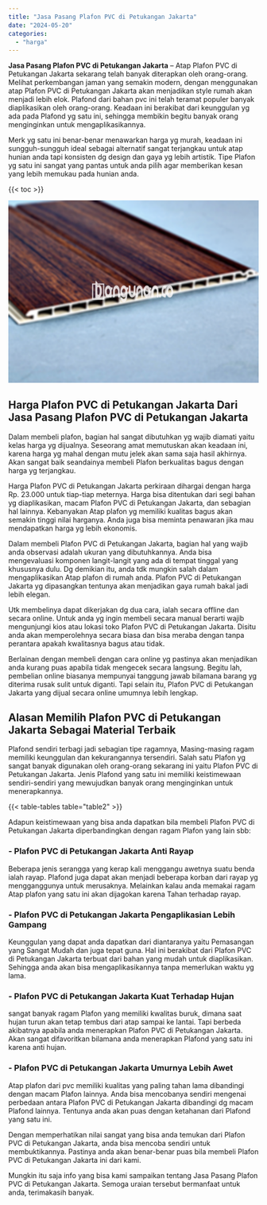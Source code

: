 ```yaml
---
title: "Jasa Pasang Plafon PVC di Petukangan Jakarta"
date: "2024-05-20"
categories: 
  - "harga"
---
```


**Jasa Pasang Plafon PVC di Petukangan Jakarta** – Atap Plafon PVC di Petukangan Jakarta sekarang telah banyak diterapkan oleh orang-orang. Melihat perkembangan jaman yang semakin modern, dengan menggunakan atap Plafon PVC di Petukangan Jakarta akan menjadikan style rumah akan menjadi lebih elok. Plafond dari bahan pvc ini telah teramat populer banyak diaplikasikan oleh orang-orang. Keadaan ini berakibat dari keunggulan yg ada pada Plafond yg satu ini, sehingga membikin begitu banyak orang menginginkan untuk mengaplikasikannya.

Merk yg satu ini benar-benar menawarkan harga yg murah, keadaan ini sungguh-sungguh ideal sebagai alternatif sangat terjangkau untuk atap hunian anda tapi konsisten dg design dan gaya yg lebih artistik. Tipe Plafon yg satu ini sangat yang pantas untuk anda pilih agar memberikan kesan yang lebih memukau pada hunian anda.

{{< toc >}}

![Jasa Pasang Plafon PVC di Petukangan Jakarta](/images/flafond-pvc-murah03.png)

## Harga Plafon PVC di Petukangan Jakarta Dari Jasa Pasang Plafon PVC di Petukangan Jakarta

Dalam membeli plafon, bagian hal sangat dibutuhkan yg wajib diamati yaitu kelas harga yg dijualnya. Seseorang amat memutuskan akan keadaan ini, karena harga yg mahal dengan mutu jelek akan sama saja hasil akhirnya. Akan sangat baik seandainya membeli Plafon berkualitas bagus dengan harga yg terjangkau.

Harga Plafon PVC di Petukangan Jakarta perkiraan dihargai dengan harga Rp. 23.000 untuk tiap-tiap meternya. Harga bisa ditentukan dari segi bahan yg diaplikasikan, macam Plafon PVC di Petukangan Jakarta, dan sebagian hal lainnya. Kebanyakan Atap plafon yg memiliki kualitas bagus akan semakin tinggi nilai harganya. Anda juga bisa meminta penawaran jika mau mendapatkan harga yg lebih ekonomis.

Dalam membeli Plafon PVC di Petukangan Jakarta, bagian hal yang wajib anda observasi adalah ukuran yang dibutuhkannya. Anda bisa mengevaluasi komponen langit-langit yang ada di tempat tinggal yang khususnya dulu. Dg demikian itu, anda tdk mungkin salah dalam mengaplikasikan Atap plafon di rumah anda. Plafon PVC di Petukangan Jakarta yg dipasangkan tentunya akan menjadikan gaya rumah bakal jadi lebih elegan.

Utk membelinya dapat dikerjakan dg dua cara, ialah secara offline dan secara online. Untuk anda yg ingin membeli secara manual berarti wajib mengunjungi kios atau lokasi toko Plafon PVC di Petukangan Jakarta. Disitu anda akan memperolehnya secara biasa dan bisa meraba dengan tanpa perantara apakah kwalitasnya bagus atau tidak.

Berlainan dengan membeli dengan cara online yg pastinya akan menjadikan anda kurang puas apabila tidak mengecek secara langsung. Begitu lah, pembelian online biasanya mempunyai tanggung jawab bilamana barang yg diterima rusak sulit untuk diganti. Tapi selain itu, Plafon PVC di Petukangan Jakarta yang dijual secara online umumnya lebih lengkap.

## Alasan Memilih Plafon PVC di Petukangan Jakarta Sebagai Material Terbaik

Plafond sendiri terbagi jadi sebagian tipe ragamnya, Masing-masing ragam memiliki keunggulan dan kekurangannya tersendiri. Salah satu Plafon yg sangat banyak digunakan oleh orang-orang sekarang ini yaitu Plafon PVC di Petukangan Jakarta. Jenis Plafond yang satu ini memiliki keistimewaan sendiri-sendiri yang mewujudkan banyak orang menginginkan untuk menerapkannya.

{{< table-tables table="table2" >}}

Adapun keistimewaan yang bisa anda dapatkan bila membeli Plafon PVC di Petukangan Jakarta diperbandingkan dengan ragam Plafon yang lain sbb:

### \- Plafon PVC di Petukangan Jakarta Anti Rayap

Beberapa jenis serangga yang kerap kali menggangu awetnya suatu benda ialah rayap. Plafond juga dapat akan menjadi beberapa korban dari rayap yg mengganggunya untuk merusaknya. Melainkan kalau anda memakai ragam Atap plafon yang satu ini akan dijagokan karena Tahan terhadap rayap.

### \- Plafon PVC di Petukangan Jakarta Pengaplikasian Lebih Gampang

Keunggulan yang dapat anda dapatkan dari diantaranya yaitu Pemasangan yang Sangat Mudah dan juga tepat guna. Hal ini berakibat dari Plafon PVC di Petukangan Jakarta terbuat dari bahan yang mudah untuk diaplikasikan. Sehingga anda akan bisa mengaplikasikannya tanpa memerlukan waktu yg lama.

### \- Plafon PVC di Petukangan Jakarta Kuat Terhadap Hujan

sangat banyak ragam Plafon yang memiliki kwalitas buruk, dimana saat hujan turun akan tetap tembus dari atap sampai ke lantai. Tapi berbeda akibatnya apabila anda menerapkan Plafon PVC di Petukangan Jakarta. Akan sangat difavoritkan bilamana anda menerapkan Plafond yang satu ini karena anti hujan.

### \- Plafon PVC di Petukangan Jakarta Umurnya Lebih Awet

Atap plafon dari pvc memiliki kualitas yang paling tahan lama dibandingi dengan macam Plafon lainnya. Anda bisa mencobanya sendiri mengenai perbedaan antara Plafon PVC di Petukangan Jakarta dibandingi dg macam Plafond lainnya. Tentunya anda akan puas dengan ketahanan dari Plafond yang satu ini.

Dengan memperhatikan nilai sangat yang bisa anda temukan dari Plafon PVC di Petukangan Jakarta, anda bisa mencoba sendiri untuk membuktikannya. Pastinya anda akan benar-benar puas bila membeli Plafon PVC di Petukangan Jakarta ini dari kami.

Mungkin itu saja info yang bisa kami sampaikan tentang Jasa Pasang Plafon PVC di Petukangan Jakarta. Semoga uraian tersebut bermanfaat untuk anda, terimakasih banyak.
